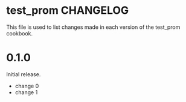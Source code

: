 # test_prom CHANGELOG

This file is used to list changes made in each version of the test_prom cookbook.

# 0.1.0

Initial release.

- change 0
- change 1


